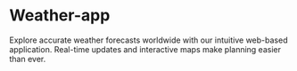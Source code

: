 # Weather-app
Explore accurate weather forecasts worldwide with our intuitive web-based application. Real-time updates and interactive maps make planning easier than ever.
